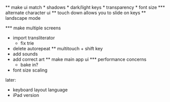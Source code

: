 ** make ui match
    * shadows
    * dark/light keys
    * transparency
    * font size
*** alternate character ui
** touch down allows you to slide on keys
** landscape mode

*** make multiple screens
* import transliterator
    * fix trie
* delete autorepeat
** multitouch + shift key
* add sounds
* add correct art
** make main app ui
*** performance concerns
    * bake in?
* font size scaling

later:
* keyboard layout language
* iPad version